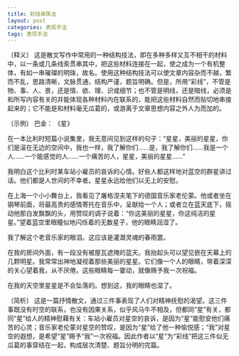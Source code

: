 ```yaml
---
title: 彩线串珠法
layout: post
categories: 表现手法
tags: 表现手法
---
```


〔释义〕 这是散文写作中常用的一种结构技法，即在多种多样又互不相干的材料中，以一条或几条线索贯串其中，把这些材料连接在一起，使之成为一个有机整体，有如一串璀璨的明珠，故名。使用这种结构技法可以使文章内容杂而不越，繁而不乱，思路清晰，文脉贯通，结构严谨，题旨明确。但是，所用“彩线”，不管是物、事、人、景，还是情、欲、理、识或细节；也不管是明线，还是暗线，必须是和所写内容有关的并能体现各种材料内在联系的，能把这些材料自然而贴切地串接起来的；它不能是和材料毫无瓜葛的，或游离于文章思想内容之外人为而加的。

〔示例〕 巴金： 《星》

在一本比利时短篇小说集里，我无意间见到这样的句子：“星星，美丽的星星，你们是滚在无边的空间中，我也一样，我了解你们……是，我了解你们……我是一个人……一个能感觉的人……一个痛苦的人，星星，美丽的星星……”

我明白这个比利时某车站小雇员的哀诉的心情。好些人都这样地对蓝空的群星讲过话。他们都是人世间的不幸者。星星永远给他们以无上的安慰。

在上海一个小小舞台上，我看见了屠格涅夫笔下的德国音乐家老伦蒙。他或者坐在钢琴前面，将最高贵的感情寄托在音乐中，呈献给一个人；或者立在蓝天底下，摇动他那白发飘飘的头，用赞叹的调子说着：“你这美丽的星星，你这纯洁的星星。”望着蓝空里眼瞳似地闪烁着的无数星子，他的眼睛润湿了。

我了解这个老音乐家的眼泪。这应该是灌溉灵魂的春雨罢。

在我的房间外面，有一段没有被屋瓦遮掩的蓝天。我抬起头可以望见嵌在天幕上的几颗明星。我常常出神地凝视着那些美丽的星星。它们像一个人的眼睛，带着深深的关心望着我，从不厌倦。这些眼睛每一霎动，就像赐予我一次祝福。

在我的天空里星星是不会坠落的。想到这，我的眼睛也湿了。

〔简析〕 这是一篇抒情散文，通过三件事表现了人们对精神抚慰的渴望。这三件事既没有时空的联系，也没有因果关系，似乎风马牛不相及，但都同“星”有关，都同“星”给人的精神慰藉有关：车站小雇员对星空的哀诉，是因为“星”能慰安他们痛苦的心灵；音乐家老伦蒙对星空的赞叹，是因为“星”给了他一种愉悦感；“我”对星空的遐想，是希望“星”赐予“我”一次祝福。因此作者以“星”为“彩线”把这三件似无瓜葛的事穿结在一起，构成层次清楚、题旨分明的完篇。 